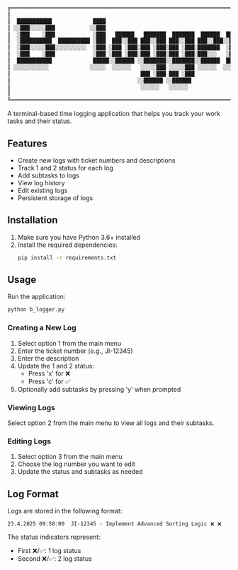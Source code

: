    ```bash
╔══════════════════════════════════════════════════════════════════════════════╗
║                                                                              ║
║  ███████████             ████                                                ║
║ ░░███░░░░░███           ░░███                                                ║
║  ░███    ░███            ░███   ██████   ███████  ███████  ██████  ████████  ║
║  ░██████████  ██████████ ░███  ███░░███ ███░░███ ███░░███ ███░░███░░███░░███ ║
║  ░███░░░░░███░░░░░░░░░░  ░███ ░███ ░███░███ ░███░███ ░███░███████  ░███ ░░░  ║
║  ░███    ░███            ░███ ░███ ░███░███ ░███░███ ░███░███░░░   ░███      ║
║  ███████████             █████░░██████ ░░███████░░███████░░██████  █████     ║
║ ░░░░░░░░░░░             ░░░░░  ░░░░░░   ░░░░░███ ░░░░░███ ░░░░░░  ░░░░░      ║
║                                         ███ ░███ ███ ░███                    ║
║                                        ░░██████ ░░██████                     ║
║                                         ░░░░░░   ░░░░░░                      ║
║                                                                              ║
╚══════════════════════════════════════════════════════════════════════════════╝ 
   ```
A terminal-based time logging application that helps you track your work tasks and their status.

## Features

- Create new logs with ticket numbers and descriptions
- Track 1 and 2 status for each log
- Add subtasks to logs
- View log history
- Edit existing logs
- Persistent storage of logs

## Installation

1. Make sure you have Python 3.6+ installed
2. Install the required dependencies:
   ```bash
   pip install -r requirements.txt
   ```

## Usage

Run the application:
```bash
python b_logger.py
```

### Creating a New Log

1. Select option 1 from the main menu
2. Enter the ticket number (e.g., JI-12345)
3. Enter the description
4. Update the 1 and 2 status:
   - Press 'x' for ❌
   - Press 'c' for ✅
5. Optionally add subtasks by pressing 'y' when prompted

### Viewing Logs

Select option 2 from the main menu to view all logs and their subtasks.

### Editing Logs

1. Select option 3 from the main menu
2. Choose the log number you want to edit
3. Update the status and subtasks as needed

## Log Format

Logs are stored in the following format:
```
23.4.2025 09:50:00  JI-12345 - Implement Advanced Sorting Logic ❌ ❌
```

The status indicators represent:
- First ❌/✅: 1 log status
- Second ❌/✅: 2 log status 
